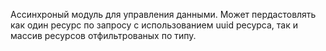 Ассинхроный модуль для управления данными. Может пердастовлять как один ресурс по запросу c использованием uuid ресурса, так и массив ресурсов отфильтрованых по типу. 